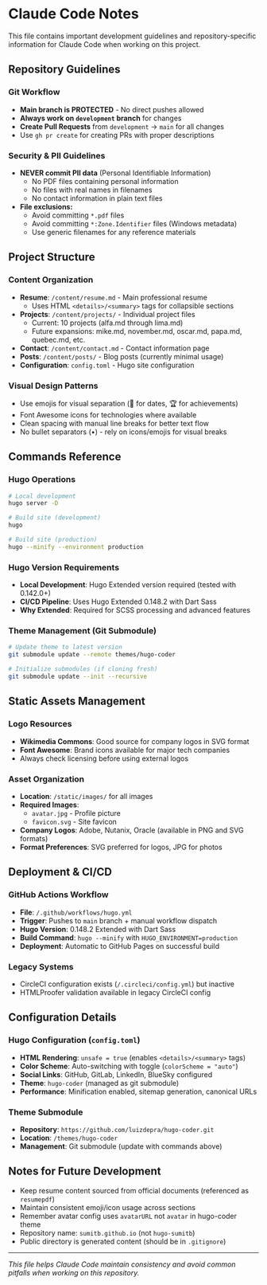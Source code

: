 # Claude Code Notes

This file contains important development guidelines and repository-specific information for Claude Code when working on this project.

## Repository Guidelines

### Git Workflow
- **Main branch is PROTECTED** - No direct pushes allowed
- **Always work on `development` branch** for changes
- **Create Pull Requests** from `development` → `main` for all changes
- Use `gh pr create` for creating PRs with proper descriptions

### Security & PII Guidelines
- **NEVER commit PII data** (Personal Identifiable Information)
  - No PDF files containing personal information
  - No files with real names in filenames
  - No contact information in plain text files
- **File exclusions:**
  - Avoid committing `*.pdf` files
  - Avoid committing `*:Zone.Identifier` files (Windows metadata)
  - Use generic filenames for any reference materials


## Project Structure

### Content Organization
- **Resume**: `/content/resume.md` - Main professional resume
  - Uses HTML `<details>/<summary>` tags for collapsible sections
- **Projects**: `/content/projects/` - Individual project files
  - Current: 10 projects (alfa.md through lima.md)
  - Future expansions: mike.md, november.md, oscar.md, papa.md, quebec.md, etc.
- **Contact**: `/content/contact.md` - Contact information page
- **Posts**: `/content/posts/` - Blog posts (currently minimal usage)
- **Configuration**: `config.toml` - Hugo site configuration


### Visual Design Patterns
- Use emojis for visual separation (📅 for dates, 🏆 for achievements)
- Font Awesome icons for technologies where available
- Clean spacing with manual line breaks for better text flow
- No bullet separators (•) - rely on icons/emojis for visual breaks

## Commands Reference

### Hugo Operations
```bash
# Local development
hugo server -D

# Build site (development)
hugo

# Build site (production)
hugo --minify --environment production
```

### Hugo Version Requirements
- **Local Development**: Hugo Extended version required (tested with 0.142.0+)
- **CI/CD Pipeline**: Uses Hugo Extended 0.148.2 with Dart Sass
- **Why Extended**: Required for SCSS processing and advanced features

### Theme Management (Git Submodule)
```bash
# Update theme to latest version
git submodule update --remote themes/hugo-coder

# Initialize submodules (if cloning fresh)
git submodule update --init --recursive
```

## Static Assets Management

### Logo Resources
- **Wikimedia Commons**: Good source for company logos in SVG format
- **Font Awesome**: Brand icons available for major tech companies
- Always check licensing before using external logos

### Asset Organization
- **Location**: `/static/images/` for all images
- **Required Images**: 
  - `avatar.jpg` - Profile picture
  - `favicon.svg` - Site favicon
- **Company Logos**: Adobe, Nutanix, Oracle (available in PNG and SVG formats)
- **Format Preferences**: SVG preferred for logos, JPG for photos

## Deployment & CI/CD

### GitHub Actions Workflow
- **File**: `/.github/workflows/hugo.yml`
- **Trigger**: Pushes to `main` branch + manual workflow dispatch
- **Hugo Version**: 0.148.2 Extended with Dart Sass
- **Build Command**: `hugo --minify` with `HUGO_ENVIRONMENT=production`
- **Deployment**: Automatic to GitHub Pages on successful build

### Legacy Systems
- CircleCI configuration exists (`/.circleci/config.yml`) but inactive
- HTMLProofer validation available in legacy CircleCI config

## Configuration Details

### Hugo Configuration (`config.toml`)
- **HTML Rendering**: `unsafe = true` (enables `<details>/<summary>` tags)
- **Color Scheme**: Auto-switching with toggle (`colorScheme = "auto"`)
- **Social Links**: GitHub, GitLab, LinkedIn, BlueSky configured
- **Theme**: `hugo-coder` (managed as git submodule)
- **Performance**: Minification enabled, sitemap generation, canonical URLs

### Theme Submodule
- **Repository**: `https://github.com/luizdepra/hugo-coder.git`
- **Location**: `/themes/hugo-coder`
- **Management**: Git submodule (update with commands above)

## Notes for Future Development
- Keep resume content sourced from official documents (referenced as `resumepdf`)
- Maintain consistent emoji/icon usage across sections
- Remember avatar config uses `avatarURL` not `avatar` in hugo-coder theme
- Repository name: `sumitb.github.io` (not `hugo-sumitb`)
- Public directory is generated content (should be in `.gitignore`)

---

*This file helps Claude Code maintain consistency and avoid common pitfalls when working on this repository.*